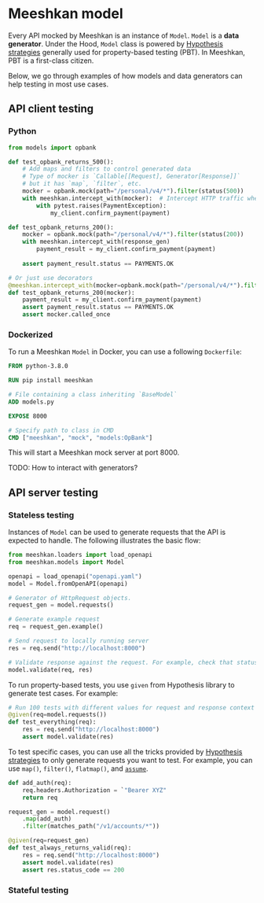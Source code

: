 # Meeshkan model

Every API mocked by Meeshkan is an instance of `Model`. `Model` is a **data generator**. Under the Hood, `Model` class is powered by [Hypothesis strategies](https://hypothesis.readthedocs.io/en/latest/data.html) generally used for property-based testing (PBT). In Meeshkan, PBT is a first-class citizen. 

Below, we go through examples of how models and data generators can help testing in most use cases.

## API client testing

### Python

```python
from models import opbank

def test_opbank_returns_500():
    # Add maps and filters to control generated data
    # Type of mocker is `Callable[[Request], Generator[Response]]`
    # but it has `map`, `filter`, etc.
    mocker = opbank.mock(path="/personal/v4/*").filter(status(500))
    with meeshkan.intercept_with(mocker):  # Intercept HTTP traffic when used as a context manager
        with pytest.raises(PaymentException):
            my_client.confirm_payment(payment)

def test_opbank_returns_200():
    mocker = opbank.mock(path="/personal/v4/*").filter(status(200))
    with meeshkan.intercept_with(response_gen)
        payment_result = my_client.confirm_payment(payment)
    
    assert payment_result.status == PAYMENTS.OK

# Or just use decorators
@meeshkan.intercept_with(mocker=opbank.mock(path="/personal/v4/*").filter(status(200)))
def test_opbank_returns_200(mocker):
    payment_result = my_client.confirm_payment(payment)
    assert payment_result.status == PAYMENTS.OK
    assert mocker.called_once
```

### Dockerized

To run a Meeshkan `Model` in Docker, you can use a following `Dockerfile`:

```Dockerfile
FROM python-3.8.0

RUN pip install meeshkan

# File containing a class inheriting `BaseModel`
ADD models.py

EXPOSE 8000

# Specify path to class in CMD
CMD ["meeshkan", "mock", "models:OpBank"]
```

This will start a Meeshkan mock server at port 8000.

TODO: How to interact with generators?

## API server testing

### Stateless testing

Instances of `Model` can be used to generate requests that the API is expected to handle. The following illustrates the basic flow:

```python
from meeshkan.loaders import load_openapi
from meeshkan.models import Model

openapi = load_openapi("openapi.yaml")
model = Model.fromOpenAPI(openapi)

# Generator of HttpRequest objects.
request_gen = model.requests()

# Generate example request
req = request_gen.example()

# Send request to locally running server
res = req.send("http://localhost:8000")

# Validate response against the request. For example, check that status code is one of those listed as valid responses for the given request.
model.validate(req, res)
```

To run property-based tests, you use `given` from Hypothesis library to generate test cases. For example:

```python
# Run 100 tests with different values for request and response context
@given(req=model.requests())
def test_everything(req):
    res = req.send("http://localhost:8000")
    assert model.validate(res)
```

To test specific cases, you can use all the tricks provided by [Hypothesis strategies](https://hypothesis.readthedocs.io/en/latest/data.html#adapting-strategies) to only generate requests you want to test. For example, you can use `map()`, `filter()`, `flatmap()`, and [`assume`](https://hypothesis.readthedocs.io/en/latest/details.html#hypothesis.assume).

```python
def add_auth(req):
    req.headers.Authorization = `"Bearer XYZ"
    return req

request_gen = model.request()
    .map(add_auth)
    .filter(matches_path("/v1/accounts/*"))

@given(req=request_gen)
def test_always_returns_valid(req):
    res = req.send("http://localhost:8000")
    assert model.validate(res)
    assert res.status_code == 200
```


### Stateful testing
